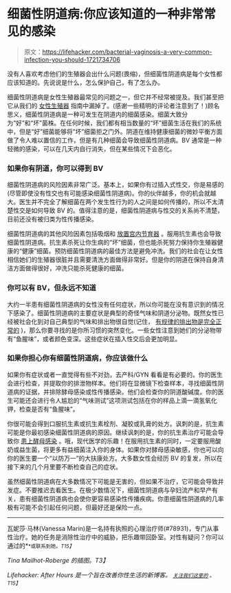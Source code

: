 # 细菌性阴道病:你应该知道的一种非常常见的感染

> 原文：<https://lifehacker.com/bacterial-vaginosis-a-very-common-infection-you-should-1721734706>

没有人喜欢考虑他们的生殖器会出什么问题(畏缩)，但细菌性阴道病是每个女性都应该知道的。先说说是什么，怎么保护自己，有了怎么办。



细菌性阴道病是女性生殖器最常见的问题之一，但它并不经常被提及。我们甚至把它从我们的 [女性生殖器](http://afterhours.lifehacker.com/a-ladys-guide-to-getting-to-know-your-genitals-1707471887) 指南中漏掉了。(感谢一些精明的评论者注意到了！)顾名思义，细菌性阴道病是一种可发生在阴道内的细菌感染。细菌大致分为“好”和“坏”菌株。在任何时候，我们都有相当数量的“坏”细菌生活在我们的系统中，但是“好”细菌能够将“坏”细菌拒之门外。阴道在维持健康细菌的微妙平衡方面做了令人难以置信的工作，但是有几种细菌会导致细菌性阴道病。BV 通常是一种轻微的感染，可以在几天内自行消失，但在某些情况下会恶化。

### 如果你有阴道，你可以得到 BV

细菌性阴道病的风险因素非常广泛。基本上，如果你有过插入式性交，你是易感的(尽管即使没有性交也有可能感染细菌性阴道病)。你的伙伴越多，你的机会就越大。医生并不完全了解细菌在两个发生性行为的人之间是如何传播的，所以不太清楚性交是如何导致 BV 的。值得注意的是，细菌性阴道病与性交的关系尚不清楚，目前还没有被归类为性传播感染。

细菌性阴道病的其他风险因素包括吸烟和 [放置宫内节育器](http://afterhours.lifehacker.com/why-the-iud-could-be-your-perfect-birth-control-method-1718250795) 。服用抗生素也会导致细菌性阴道病。抗生素杀死让你生病的“坏”细菌，但也能杀死努力保持你生殖器健康的“健康”细菌。预防细菌性阴道病的最佳方法是避免冲洗。我们的社会在让女性相信她们的生殖器很脏并且需要清洗方面做得非常好。但是你的阴道在保持自身清洁方面做得很好，冲洗只能杀死健康的细菌。

### 你可以有 BV，但永远不知道

大约一半患有细菌性阴道病的女性没有任何症状，所以你可能在没有意识到的情况下感染了。细菌性阴道病的主要症状是典型的奇怪气味和阴道分泌物。既然女性已经被社会化到对自己典型的气味和排出物很自觉(记住， [有规律的排出物是完全正常的](http://afterhours.lifehacker.com/a-ladys-guide-to-getting-to-know-your-genitals-1707471887) )，那么你要寻找的是你所习惯的突然变化。一些女性注意到她们的分泌物带有“鱼腥味”，或者颜色变深。这些症状在插入性交后会更加明显。

### 如果你担心你有细菌性阴道病，你应该做什么

如果你有症状或者一直觉得有些不对劲，去产科/GYN 看看是有必要的。你的医生会进行检查，并提取你的排泄物样本。他们将在显微镜下检查样本，寻找细菌性阴道病的证据，并排除酵母感染或性传播感染。他们会检查你的阴道酸碱度。你的医生可能还会进行令人尴尬的“气味测试”这项测试包括在你的样品上滴一滴氢氧化钾，检查是否有“鱼腥味”。

你很可能会得到口服抗生素或抗生素栓剂、凝胶或乳膏的处方。讽刺的是，抗生素可能是你最初感染细菌性阴道病的原因。继续讽刺的是，你的抗生素治疗可能会导致你 [患上酵母感染](http://afterhours.lifehacker.com/this-comic-has-everything-you-need-to-know-about-yeast-1683768489) 。哦，现代医学的乐趣！在服用抗生素的同时，一定要服用酸奶或益生菌，将更多有益细菌注入你的身体。如果你对酵母感染敏感，你也可以向你的医生要一个“以防万一”的大扶康处方。大多数女性会经历 BV 的复发，所以在接下来的几个月里要不断检查自己的症状。

虽然细菌性阴道病在大多数情况下可能是无害的，但如果不治疗，它可能会导致并发症。不要推迟去看医生。在极少数情况下，细菌性阴道病与孕妇流产和早产有关，患有细菌性阴道病也会使你更容易感染性传播疾病。你患细菌性阴道病的几率极有可能不会引起任何问题，但最好还是保险一点。

* * *

瓦妮莎·马林(Vanessa Marin)是一名持有执照的心理治疗师(#78931)，专门从事性治疗。她的任务是消除性治疗中的威胁，把乐趣带回卧室。对性有疑问？你可以通过的[<small></small>](mailto:Vanessa.Marin@Lifehacker.com)*<small>*或联系到她。*T15】</small>*

*Tina Mailhot-Roberge 的插图。T3】*

*Lifehacker: After Hours 是一个旨在改善你性生活的新博客。 [<small>*关注我们这里的*</small>](https://twitter.com/LHAfterHours) <small>*。*T15】</small>*